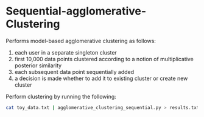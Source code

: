 # Sequential-agglomerative-Clustering
Performs model-based agglomerative clustering as follows:

1. each user in a separate singleton cluster<br /> 
2. first 10,000 data points clustered according to a notion of multiplicative posterior similarity<br /> 
3. each subsequent data point sequentially added<br /> 
4. a decision is made whether to add it to existing cluster or create new cluster


Perform clustering by running the following:

```bash
cat toy_data.txt | agglomerative_clustering_sequential.py > results.txt
```
